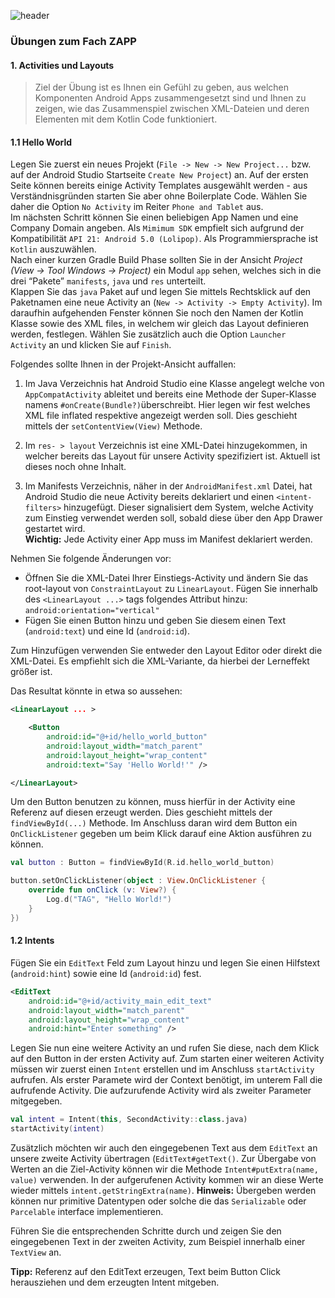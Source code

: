 ![header](https://eckner.it/oth_zapp_header.jpg "oth_zapp_header.jpg")

### **Übungen zum Fach ZAPP**

#### **1. Activities und Layouts**

> Ziel der Übung ist es Ihnen ein Gefühl zu geben, aus welchen Komponenten Android Apps zusammengesetzt sind und Ihnen zu zeigen, wie das Zusammenspiel zwischen XML-Dateien und deren Elementen mit dem Kotlin Code funktioniert.

#### 1.1 Hello World

Legen Sie zuerst ein neues Projekt (`File -> New -> New Project...` bzw. auf der Android Studio Startseite `Create New Project`) an. Auf der ersten Seite können bereits einige Activity Templates ausgewählt werden - aus Verständnisgründen starten Sie aber ohne Boilerplate Code. Wählen Sie daher die Option `No Activity` im Reiter `Phone and Tablet` aus.  
Im nächsten Schritt können Sie einen beliebigen App Namen und eine Company Domain angeben. Als `Mimimum SDK` empfielt sich aufgrund der Kompatibilität `API 21: Android 5.0 (Lolipop)`. Als Programmiersprache ist `Kotlin` auszuwählen.  
Nach einer kurzen Gradle Build Phase sollten Sie in der Ansicht _Project_  _(View -> Tool Windows -> Project)_ ein Modul `app` sehen, welches sich in die drei “Pakete” `manifests`, `java` und `res` unterteilt.  
Klappen Sie das `java` Paket auf und legen Sie mittels Rechtsklick auf den Paketnamen eine neue Activity an (`New -> Activity -> Empty Activity`). Im daraufhin aufgehenden Fenster können Sie noch den Namen der Kotlin Klasse sowie des XML files, in welchem wir gleich das Layout definieren werden, festlegen. Wählen Sie zusätzlich auch die Option `Launcher Activity` an und klicken Sie auf `Finish`.

Folgendes sollte Ihnen in der Projekt-Ansicht auffallen:

1. Im Java Verzeichnis hat Android Studio eine Klasse angelegt welche von  `AppCompatActivity`  ableitet und bereits eine Methode der Super-Klasse namens  `#onCreate(Bundle?)`überschreibt. Hier legen wir fest welches XML file inflated respektive angezeigt werden soll. Dies geschieht mittels der  `setContentView(View)`  Methode.

2. Im `res- > layout` Verzeichnis ist eine XML-Datei hinzugekommen, in welcher bereits das Layout für unsere Activity spezifiziert ist. Aktuell ist dieses noch ohne Inhalt.

3. Im Manifests Verzeichnis, näher in der `AndroidManifest.xml` Datei, hat Android Studio die neue Activity bereits deklariert und einen `<intent-filters>` hinzugefügt. Dieser signalisiert dem System, welche Activity zum Einstieg verwendet werden soll, sobald diese über den App Drawer gestartet wird.  
   **Wichtig:** Jede Activity einer App muss im Manifest deklariert werden.

Nehmen Sie folgende Änderungen vor:

- Öffnen Sie die XML-Datei Ihrer Einstiegs-Activity und ändern Sie das root-layout von  `ConstraintLayout`  zu  `LinearLayout`. Fügen Sie innerhalb des  `<LinearLayout ...>` tags folgendes Attribut hinzu:  `android:orientation="vertical"`
- Fügen Sie einen Button hinzu und geben Sie diesem einen Text (`android:text`) und eine Id (`android:id`).

Zum Hinzufügen verwenden Sie entweder den Layout Editor oder direkt die XML-Datei. Es empfiehlt sich die XML-Variante, da hierbei der Lerneffekt größer ist.

Das Resultat könnte in etwa so aussehen:

```xml
<LinearLayout ... >

    <Button
        android:id="@+id/hello_world_button"
        android:layout_width="match_parent"
        android:layout_height="wrap_content"
        android:text="Say 'Hello World!'" />

</LinearLayout>

```

Um den Button benutzen zu können, muss hierfür in der Activity eine Referenz auf diesen erzeugt werden. Dies geschieht mittels der `findViewById(...)` Methode. Im Anschluss daran wird dem Button ein `OnClickListener` gegeben um beim Klick darauf eine Aktion ausführen zu können.

```kotlin
val button : Button = findViewById(R.id.hello_world_button)

button.setOnClickListener(object : View.OnClickListener {
    override fun onClick (v: View?) {
        Log.d("TAG", "Hello World!")
    }
})
```

#### 1.2 Intents

Fügen Sie ein  `EditText`  Feld zum Layout hinzu und legen Sie einen Hilfstext (`android:hint`) sowie eine Id (`android:id`) fest.

```xml
<EditText
    android:id="@+id/activity_main_edit_text"
    android:layout_width="match_parent"
    android:layout_height="wrap_content"
    android:hint="Enter something" />
```

Legen Sie nun eine weitere Activity an und rufen Sie diese, nach dem Klick auf den Button in der ersten Activity auf. Zum starten einer weiteren Activity müssen wir zuerst einen `Intent` erstellen und im Anschluss `startActivity` aufrufen. Als erster Paramete wird der Context benötigt, im unterem Fall die aufrufende Activity. Die aufzurufende Activity wird als zweiter Parameter mitgegeben.

```kotlin
val intent = Intent(this, SecondActivity::class.java)
startActivity(intent)
```

Zusätzlich möchten wir auch den eingegebenen Text aus dem `EditText` an unsere zweite Activity übertragen (`EditText#getText()`. Zur Übergabe von Werten an die Ziel-Activity können wir die Methode `Intent#putExtra(name, value)` verwenden. In der aufgerufenen Activity kommen wir an diese Werte wieder mittels `intent.getStringExtra(name)`.
**Hinweis:** Übergeben werden können nur primitive Datentypen oder solche die das `Serializable` oder `Parcelable` interface implementieren.

Führen Sie die entsprechenden Schritte durch und zeigen Sie den eingegebenen Text in der zweiten Activity, zum Beispiel innerhalb einer `TextView` an.

**Tipp:** Referenz auf den EditText erzeugen, Text beim Button Click herausziehen und dem erzeugten Intent mitgeben.
